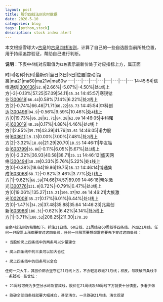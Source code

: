 ```yaml
---
layout: post
title: 股价四线法则实时数据
date: 2020-5-10
categories: blog
tags: [python,stock]
description: stock index alert
---
```



本文根据雪球大v[古泉](https://xueqiu.com/u/7148646888)的[古泉四线法则](https://xueqiu.com/7148646888/130498192)，计算了自己的一些自选股当前所处位置，用于持续追踪验证，帮助自己进行判断。

**说明**：下表中4线对应取值为`红色`表示最新价处于对应指标上方，属正面

时间|名称|代码|最新价|当日|3日|5日|位置|变动|距离|ma21|ma60|ma21w|ma60w
---|---|---|---|---|---|---|---|---
14:45:54|信维通信|[300136](https://xueqiu.com/S/SZ300136)|`52.9`|2.66%|-5.07%|-4.50%|处`1`线上方|-3|-0.13%|57.25|57.09|54.11|`45.34`
14:45:57|寒锐钴业|[300618](https://xueqiu.com/S/SZ300618)|`66.44`|0.58%|7.14%|6.22%|处`2`线上方|2|-0.74%|66.46|71.71|`66.22`|`63.73`
14:45:54|中科创达|[300496](https://xueqiu.com/S/SZ300496)|`94.9`|-0.56%|9.59%|10.46%|处`4`线上方|0|19.73%|`86.28`|`91.71`|`84.28`|`62.09`
14:46:05|中科曙光|[603019](https://xueqiu.com/S/SH603019)|`40.36`|0.17%|4.88%|4.46%|处`2`线上方|1|2.85%|`39.70`|43.39|41.76|`33.61`
14:46:05|诺力股份|[603611](https://xueqiu.com/S/SH603611)|`19.13`|0.00%|7.00%|7.48%|处`2`线上方|2|-3.32%|`18.88`|21.29|20.70|`18.55`
14:46:11|华友钴业|[603799](https://xueqiu.com/S/SH603799)|`36.86`|-0.11%|6.05%|5.67%|处`1`线上方|0|-2.32%|36.93|40.58|38.71|`35.11`
14:46:12|盛天网络|[300494](https://xueqiu.com/S/SZ300494)|`18.39`|0.33%|5.76%|5.22%|处`1`线上方|0|-0.38%|18.64|19.86|19.75|`16.12`
14:46:14|博通集成|[603068](https://xueqiu.com/S/SH603068)|`68.72`|-0.82%|3.46%|3.77%|处`1`线上方|1|-9.62%|`68.59`|74.66|74.57|89.09
14:46:18|帝尔激光|[300776](https://xueqiu.com/S/SZ300776)|`131.0`|0.72%|-0.79%|0.47%|处`3`线上方|0|19.06%|135.27|`115.21`|`106.37`|`92.06`
14:46:21|大族激光|[002008](https://xueqiu.com/S/SZ002008)|`35.27`|0.17%|6.01%|6.44%|处`1`线上方|0|-1.47%|`34.29`|37.48|35.88|35.64
14:46:23|兆易创新|[603986](https://xueqiu.com/S/SH603986)|`186.31`|-0.62%|6.42%|4.14%|处`2`线上方|1|-3.71%|`180.52`|208.25|211.30|`178.20`

```
古泉4线法则的精髓如下。抓住21日线、60日线、21周线及60周线等四条线，外加21月线，任何一只股票上涨都要穿过这四条线，任何一只股票要想爆雷也要先下穿过这四条线：

+ 当股价爬上四条线中的两条可以少量建仓

+ 爬上四条线中的三条可以加大仓位

+ 爬上四条线中的四条可以全仓

任何一只大牛，其股价都会坚守在21月线上方，不会轻易跌破21月线；相反，每跌破四条线中一条就减一些仓位：

+ 21周线可做为多空分水岭及警戒线，股价在21周线及60周线下方就要十分慎重，多看少做

+ 跌破全部四条线就要大幅减仓，甚至清仓，一旦跌破21月线，清仓观望
```